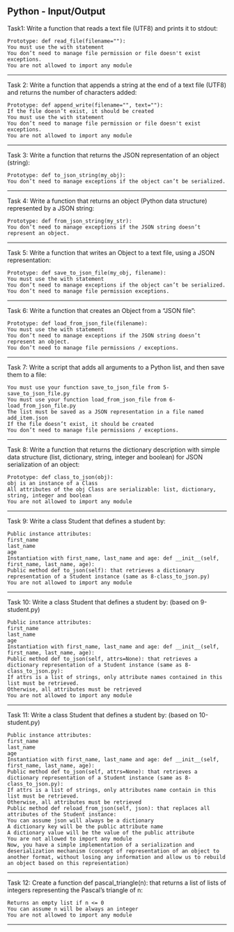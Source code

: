 Python - Input/Output
----------------------------------------------------------------------------------------------------
Task1:
    Write a function that reads a text file (UTF8) and prints it to stdout:

    Prototype: def read_file(filename=""):
    You must use the with statement
    You don’t need to manage file permission or file doesn't exist exceptions.
    You are not allowed to import any module
----------------------------------------------------------------------------------------------------

Task 2:
    Write a function that appends a string at the end of a text file (UTF8) and returns the number of characters added:

    Prototype: def append_write(filename="", text=""):
    If the file doesn’t exist, it should be created
    You must use the with statement
    You don’t need to manage file permission or file doesn't exist exceptions.
    You are not allowed to import any module
---------------------------------------------------------------------------------------------------------------------------
Task 3:
    Write a function that returns the JSON representation of an object (string):

    Prototype: def to_json_string(my_obj):
    You don’t need to manage exceptions if the object can’t be serialized.
---------------------------------------------------------------------------------------------------------------------------

Task 4:
    Write a function that returns an object (Python data structure) represented by a JSON string:

    Prototype: def from_json_string(my_str):
    You don’t need to manage exceptions if the JSON string doesn’t represent an object.

----------------------------------------------------------------------------------------------------------------------------

Task 5:
    Write a function that writes an Object to a text file, using a JSON representation:

    Prototype: def save_to_json_file(my_obj, filename):
    You must use the with statement
    You don’t need to manage exceptions if the object can’t be serialized.
    You don’t need to manage file permission exceptions.
----------------------------------------------------------------------------------------------------------------------------

Task 6:
    Write a function that creates an Object from a “JSON file”:

    Prototype: def load_from_json_file(filename):
    You must use the with statement
    You don’t need to manage exceptions if the JSON string doesn’t represent an object.
    You don’t need to manage file permissions / exceptions.

----------------------------------------------------------------------------------------------------------------------------------

Task 7:
    Write a script that adds all arguments to a Python list, and then save them to a file:

    You must use your function save_to_json_file from 5-save_to_json_file.py
    You must use your function load_from_json_file from 6-load_from_json_file.py
    The list must be saved as a JSON representation in a file named add_item.json
    If the file doesn’t exist, it should be created
    You don’t need to manage file permissions / exceptions.
---------------------------------------------------------------------------------------------------------------------------------------

Task 8:
    Write a function that returns the dictionary description with simple data structure (list, dictionary, string, integer and boolean) for JSON serialization of an object:

    Prototype: def class_to_json(obj):
    obj is an instance of a Class
    All attributes of the obj Class are serializable: list, dictionary, string, integer and boolean
    You are not allowed to import any module
-----------------------------------------------------------------------------------------------------------------------------------------
Task 9:
    Write a class Student that defines a student by:

    Public instance attributes:
    first_name
    last_name
    age
    Instantiation with first_name, last_name and age: def __init__(self, first_name, last_name, age):
    Public method def to_json(self): that retrieves a dictionary representation of a Student instance (same as 8-class_to_json.py)
    You are not allowed to import any module
------------------------------------------------------------------------------------------------------------------------------------------

Task 10:
    Write a class Student that defines a student by: (based on 9-student.py)

    Public instance attributes:
    first_name
    last_name
    age
    Instantiation with first_name, last_name and age: def __init__(self, first_name, last_name, age):
    Public method def to_json(self, attrs=None): that retrieves a dictionary representation of a Student instance (same as 8-class_to_json.py):
    If attrs is a list of strings, only attribute names contained in this list must be retrieved.
    Otherwise, all attributes must be retrieved
    You are not allowed to import any module

------------------------------------------------------------------------------------------------------------------------------------------------------

Task 11:
    Write a class Student that defines a student by: (based on 10-student.py)

    Public instance attributes:
    first_name
    last_name
    age
    Instantiation with first_name, last_name and age: def __init__(self, first_name, last_name, age):
    Public method def to_json(self, attrs=None): that retrieves a dictionary representation of a Student instance (same as 8-class_to_json.py):
    If attrs is a list of strings, only attributes name contain in this list must be retrieved.
    Otherwise, all attributes must be retrieved
    Public method def reload_from_json(self, json): that replaces all attributes of the Student instance:
    You can assume json will always be a dictionary
    A dictionary key will be the public attribute name
    A dictionary value will be the value of the public attribute
    You are not allowed to import any module
    Now, you have a simple implementation of a serialization and deserialization mechanism (concept of representation of an object to another format, without losing any information and allow us to rebuild an object based on this representation)
-------------------------------------------------------------------------------------------------------------------------------------------------------------

Task 12:
    Create a function def pascal_triangle(n): that returns a list of lists of integers representing the Pascal’s triangle of n:

    Returns an empty list if n <= 0
    You can assume n will be always an integer
    You are not allowed to import any module
-------------------------------------------------------------------------------------------------------------------------------------------------------
